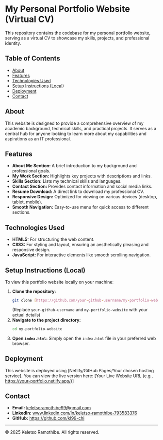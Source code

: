 # My Personal Portfolio Website (Virtual CV)

This repository contains the codebase for my personal portfolio website, serving as a virtual CV to showcase my skills, projects, and professional identity.

## Table of Contents
- [About](#about)
- [Features](#features)
- [Technologies Used](#technologies-used)
- [Setup Instructions (Local)](#setup-instructions-local)
- [Deployment](#deployment)
- [Contact](#contact)

## About
This website is designed to provide a comprehensive overview of my academic background, technical skills, and practical projects. It serves as a central hub for anyone looking to learn more about my capabilities and aspirations as an IT professional.

## Features
- **About Me Section:** A brief introduction to my background and professional goals.
- **My Work Section:** Highlights key projects with descriptions and links.
- **Skills Section:** Lists my technical skills and languages.
- **Contact Section:** Provides contact information and social media links.
- **Resume Download:** A direct link to download my professional CV.
- **Responsive Design:** Optimized for viewing on various devices (desktop, tablet, mobile).
- **Smooth Navigation:** Easy-to-use menu for quick access to different sections.

## Technologies Used
- **HTML5:** For structuring the web content.
- **CSS3:** For styling and layout, ensuring an aesthetically pleasing and responsive design.
- **JavaScript:** For interactive elements like smooth scrolling navigation.

## Setup Instructions (Local)
To view this portfolio website locally on your machine:

1.  **Clone the repository:**
    ```bash
    git clone [https://github.com/your-github-username/my-portfolio-website.git](https://github.com/your-github-username/my-portfolio-website.git)
    ```
    (Replace `your-github-username` and `my-portfolio-website` with your actual details)
2.  **Navigate to the project directory:**
    ```bash
    cd my-portfolio-website
    ```
3.  **Open `index.html`:**
    Simply open the `index.html` file in your preferred web browser.

## Deployment
This website is deployed using [Netlify/GitHub Pages/Your chosen hosting service].
You can view the live version here: [Your Live Website URL (e.g., https://your-portfolio.netlify.app/)]

## Contact
- **Email:** keletsoramothibe99@gmail.com
- **LinkedIn:** www.linkedin.com/in/keletso-ramothibe-793583376
- **GitHub:** https://github.com/kl99-chi

---
© 2025 Keletso Ramothibe. All rights reserved.
